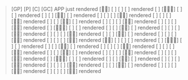 >[GP] [P] [C] [GC] APP just rendered
>[👴🏼] [ ] [ ] [ ] rendered
>[ ] [👩🏼‍⚕️] [ ] [ ] rendered
>[ ] [ ] [🧒🏻] [ ] rendered
>[ ] [ ] [ ] [👶🏻] rendered
>[ ] [ ] [ ] [👶🏻] rendered
>[ ] [ ] [🧒🏻] [ ] rendered
>[ ] [ ] [ ] [👶🏻] rendered
>[ ] [ ] [ ] [👶🏻] rendered
>[ ] [👩🏼‍⚕️] [ ] [ ] rendered
>[ ] [ ] [🧒🏻] [ ] rendered
>[ ] [ ] [ ] [👶🏻] rendered
>[ ] [ ] [ ] [👶🏻] rendered
>[ ] [ ] [🧒🏻] [ ] rendered
>[ ] [ ] [ ] [👶🏻] rendered
>[ ] [ ] [ ] [👶🏻] rendered
>[👴🏼] [ ] [ ] [ ] rendered
>[ ] [👩🏼‍⚕️] [ ] [ ] rendered
>[ ] [ ] [🧒🏻] [ ] rendered
>[ ] [ ] [ ] [👶🏻] rendered
>[ ] [ ] [ ] [👶🏻] rendered
>[ ] [ ] [🧒🏻] [ ] rendered
>[ ] [ ] [ ] [👶🏻] rendered
>[ ] [ ] [ ] [👶🏻] rendered
>[ ] [👩🏼‍⚕️] [ ] [ ] rendered
>[ ] [ ] [🧒🏻] [ ] rendered
>[ ] [ ] [ ] [👶🏻] rendered
>[ ] [ ] [ ] [👶🏻] rendered
>[ ] [ ] [🧒🏻] [ ] rendered
>[ ] [ ] [ ] [👶🏻] rendered
>[ ] [ ] [ ] [👶🏻] rendered